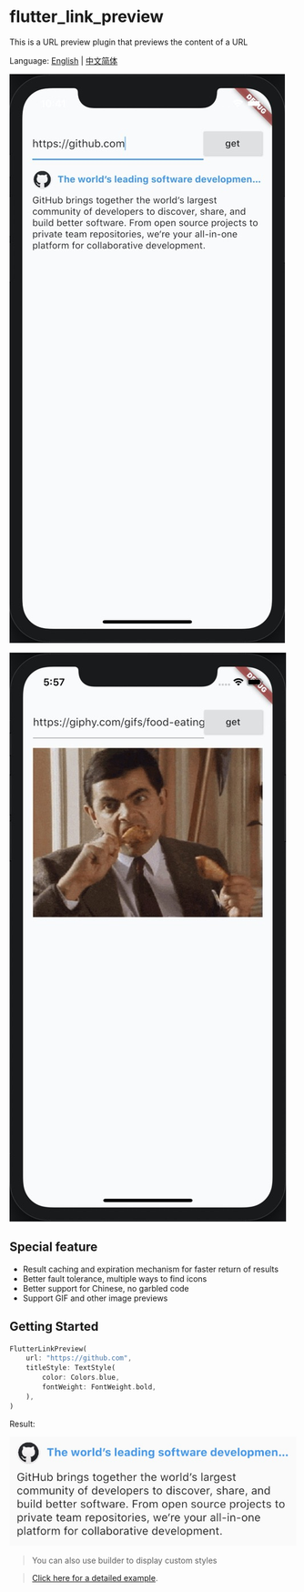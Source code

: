 # flutter_link_preview

This is a URL preview plugin that previews the content of a URL

Language: [English](README.md) | [中文简体](README-ZH.md)

![Demo](images/demo.jpg)

![Gif](images/gif.jpg)

## Special feature

-   Result caching and expiration mechanism for faster return of results
-   Better fault tolerance, multiple ways to find icons
-   Better support for Chinese, no garbled code
-   Support GIF and other image previews

## Getting Started

```dart
FlutterLinkPreview(
    url: "https://github.com",
    titleStyle: TextStyle(
        color: Colors.blue,
        fontWeight: FontWeight.bold,
    ),
)
```

Result:

![Result Image](images/web.jpg)

> You can also use builder to display custom styles

> [Click here for a detailed example](example/lib/main.dart).
